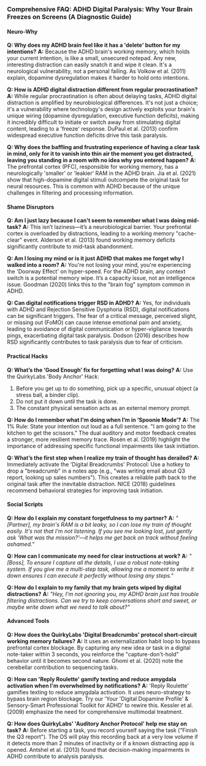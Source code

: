 ### **Comprehensive FAQ: ADHD Digital Paralysis: Why Your Brain Freezes on Screens (A Diagnostic Guide)**

#### **Neuro-Why**
**Q: Why does my ADHD brain feel like it has a 'delete' button for my intentions?**
**A:** Because the ADHD brain's working memory, which holds your current intention, is like a small, unsecured notepad. Any new, interesting distraction can easily snatch it and wipe it clean. It's a neurological vulnerability, not a personal failing. As Volkow et al. (2011) explain, dopamine dysregulation makes it harder to hold onto intentions.

**Q: How is ADHD digital distraction different from regular procrastination?**
**A:** While regular procrastination is often about delaying tasks, ADHD digital distraction is amplified by neurobiological differences. It's not just a choice; it's a vulnerability where technology's design actively exploits your brain's unique wiring (dopamine dysregulation, executive function deficits), making it incredibly difficult to initiate or switch away from stimulating digital content, leading to a 'freeze' response. DuPaul et al. (2013) confirm widespread executive function deficits drive this task paralysis.

**Q: Why does the baffling and frustrating experience of having a clear task in mind, only for it to vanish into thin air the moment you get distracted, leaving you standing in a room with no idea why you entered happen?**
**A:** The prefrontal cortex (PFC), responsible for working memory, has a neurologically 'smaller' or 'leakier' RAM in the ADHD brain. Jia et al. (2021) show that high-dopamine digital stimuli outcompete the original task for neural resources. This is common with ADHD because of the unique challenges in filtering and processing information.

#### **Shame Disruptors**
**Q: Am I just lazy because I can't seem to remember what I was doing mid-task?**
**A:** This isn’t laziness—it’s a neurobiological barrier. Your prefrontal cortex is overloaded by distractions, leading to a working memory "cache-clear" event. Alderson et al. (2013) found working memory deficits significantly contribute to mid-task abandonment.

**Q: Am I losing my mind or is it just ADHD that makes me forget why I walked into a room?**
**A:** You're not losing your mind, you're experiencing the 'Doorway Effect' on hyper-speed. For the ADHD brain, any context switch is a potential memory wipe. It’s a capacity issue, not an intelligence issue. Goodman (2020) links this to the "brain fog" symptom common in ADHD.

**Q: Can digital notifications trigger RSD in ADHD?**
**A:** Yes, for individuals with ADHD and Rejection Sensitive Dysphoria (RSD), digital notifications can be significant triggers. The fear of a critical message, perceived slight, or missing out (FoMO) can cause intense emotional pain and anxiety, leading to avoidance of digital communication or hyper-vigilance towards pings, exacerbating digital task paralysis. Dodson (2016) describes how RSD significantly contributes to task paralysis due to fear of criticism.

#### **Practical Hacks**
**Q: What’s the ‘Good Enough’ fix for forgetting what I was doing?**
**A:** Use the QuirkyLabs 'Body Anchor' Hack:
1. Before you get up to do something, pick up a specific, unusual object (a stress ball, a binder clip).
2. Do not put it down until the task is done.
3. The constant physical sensation acts as an external memory prompt.

**Q: How do I remember what I'm doing when I’m in ‘Spoonie Mode’?**
**A:** The 1% Rule: State your intention out loud as a full sentence. "I am going to the kitchen to get the scissors." The dual auditory and motor feedback creates a stronger, more resilient memory trace. Rosén et al. (2019) highlight the importance of addressing specific functional impairments like task initiation.

**Q: What’s the first step when I realize my train of thought has derailed?**
**A:** Immediately activate the 'Digital Breadcrumbs' Protocol: Use a hotkey to drop a "breadcrumb" in a notes app (e.g., "was writing email about Q3 report, looking up sales numbers"). This creates a reliable path back to the original task after the inevitable distraction. NICE (2018) guidelines recommend behavioral strategies for improving task initiation.

#### **Social Scripts**
**Q: How do I explain my constant forgetfulness to my partner?**
**A:** *"[Partner], my brain's RAM is a bit leaky, so I can lose my train of thought easily. It's not that I'm not listening. If you see me looking lost, just gently ask 'What was the mission?'—it helps me get back on track without feeling ashamed."*

**Q: How can I communicate my need for clear instructions at work?**
**A:** *"[Boss], To ensure I capture all the details, I use a robust note-taking system. If you give me a multi-step task, allowing me a moment to write it down ensures I can execute it perfectly without losing any steps."*

**Q: How do I explain to my family that my brain gets wiped by digital distractions?**
**A:** *"Hey, I'm not ignoring you, my ADHD brain just has trouble filtering distractions. Can we try to keep conversations short and sweet, or maybe write down what we need to talk about?"*

#### **Advanced Tools**
**Q: How does the QuirkyLabs 'Digital Breadcrumbs' protocol short-circuit working memory failures?**
**A:** It uses an externalization habit loop to bypass prefrontal cortex blockage. By capturing any new idea or task in a digital note-taker within 3 seconds, you reinforce the "capture-don't-hold" behavior until it becomes second nature. Ghomi et al. (2020) note the cerebellar contribution to sequencing tasks.

**Q: How can 'Reply Roulette' gamify texting and reduce amygdala activation when I'm overwhelmed by notifications?**
**A:** 'Reply Roulette' gamifies texting to reduce amygdala activation. It uses neuro-strategy to bypass brain region blockage. Try our 'Your 'Digital Dopamine Profile' & Sensory-Smart Professional Toolkit for ADHD' to rewire this. Kessler et al. (2009) emphasize the need for comprehensive multimodal treatment.

**Q: How does QuirkyLabs' 'Auditory Anchor Protocol' help me stay on task?**
**A:** Before starting a task, you record yourself saying the task ("Finish the Q3 report"). The OS will play this recording back at a very low volume if it detects more than 2 minutes of inactivity or if a known distracting app is opened. Antshel et al. (2013) found that decision-making impairments in ADHD contribute to analysis paralysis.